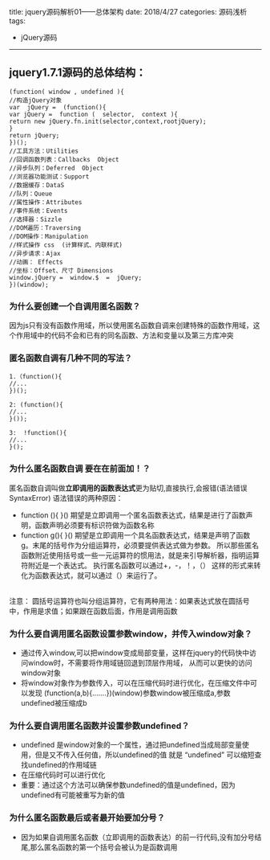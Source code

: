 title: jquery源码解析01——总体架构
date: 2018/4/27
categories: 源码浅析
tags:
  - jQuery源码
---

## jquery1.7.1源码的总体结构：
```
(function( window , undefined ){
//构造jQuery对象
var  jQuery =  (function(){
var jQuery =  function (  selector,  context ){
return new jQuery.fn.init(selector,context,rootjQuery);
}
return jQuery;
})();
//工具方法：Utilities
//回调函数列表：Callbacks  Object
//异步队列：Deferred  Object
//浏览器功能测试：Support
//数据缓存：DataS
//队列：Queue
//属性操作：Attributes
//事件系统：Events
//选择器：Sizzle
//DOM遍历：Traversing
//DOM操作：Manipulation
//样式操作 css  (计算样式、内联样式)
//异步请求：Ajax
//动画： Effects
//坐标：Offset、尺寸 Dimensions
window.jQuery =  window.$  =  jQuery;
})(window);
```

### 为什么要创建一个自调用匿名函数？
因为js只有没有函数作用域，所以使用匿名函数自调来创建特殊的函数作用域，这个作用域中的代码不会和已有的同名函数、方法和变量以及第三方库冲突

### 匿名函数自调有几种不同的写法？
```
1.（function(){
//...
})();
```
```
2: (function(){
//...
}());
```
```
3:	!function(){
//...
}();
```

### 为什么匿名函数自调 要在在前面加！？
匿名函数自调叫做**立即调用的函数表达式**更为贴切,直接执行,会报错(语法错误SyntaxError)
语法错误的两种原因：
- function (){ }()
期望是立即调用一个匿名函数表达式，结果是进行了函数声明，函数声明必须要有标识符做为函数名称
-  function g(){ }()
期望是立即调用一个具名函数表达式，结果是声明了函数 g。末尾的括号作为分组运算符，必须要提供表达式做为参数。
所以那些匿名函数附近使用括号或一些一元运算符的惯用法，就是来引导解析器，指明运算符附近是一个表达式。
执行匿名函数可以通过+，-，！，（） 这样的形式来转化为函数表达式，就可以通过（）来运行了。
<br>
注意：
圆括号运算符也叫分组运算符，它有两种用法：如果表达式放在圆括号中，作用是求值；如果跟在函数后面，作用是调用函数

### 为什么要自调用匿名函数设置参数window，并传入window对象？
- 通过传入window,可以把window变成局部变量，这样在jquery的代码快中访问window时，不需要将作用域链回退到顶层作用域，
从而可以更快的访问window对象
- 将window对象作为参数传入，可以在压缩代码时进行优化，在压缩文件中可以发现
(function(a,b){.......})(window)参数window被压缩成a,参数undefined被压缩成b

### 为什么要自调用匿名函数并设置参数undefined？
- undefined 是window对象的一个属性，通过把undefined当成局部变量使用，但是又不传入任何值，所以undefined的值 就是 “undefined”  可以缩短查找undefined的作用域链
- 在压缩代码时可以进行优化
- 重要：通过这个方法可以确保参数undefined的值是undefined，因为undefined有可能被重写为新的值


### 为什么匿名函数最后或者最开始要加分号？
- 因为如果自调用匿名函数（立即调用的函数表达）的前一行代码,没有加分号结尾,那么匿名函数的第一个括号会被认为是函数调用
